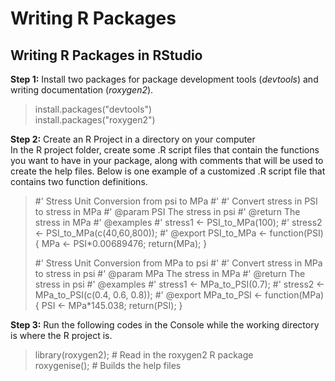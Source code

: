 # Writing R Packages  

## Writing R Packages in RStudio  

**Step 1:** Install two packages for package development tools (*devtools*) and writing documentation (*roxygen2*). 

> install.packages("devtools")  
> install.packages("roxygen2")  

**Step 2:** Create an R Project in a directory on your computer  
In the R project folder, create some .R script files that contain the functions you want to have in your package, along with comments that will be used to create the help files. Below is one example of a customized .R script file that contains two function definitions.

> #' Stress Unit Conversion from psi to MPa
> #' 
> #' Convert stress in PSI to stress in MPa
> #' @param PSI The stress in psi
> #' @return The stress in MPa
> #' @examples 
> #' stress1 <- PSI_to_MPa(100);
> #' stress2 <- PSI_to_MPa(c(40,60,800));
> #' @export
> PSI_to_MPa <- function(PSI){
>   MPa <- PSI*0.00689476;
>   return(MPa);
> }
> 
> #' Stress Unit Conversion from MPa to psi
> #' 
> #' Convert stress in MPa to stress in psi
> #' @param MPa The stress in MPa
> #' @return The stress in psi
> #' @examples 
> #' stress1 <- MPa_to_PSI(0.7);
> #' stress2 <- MPa_to_PSI(c(0.4, 0.6, 0.8));
> #' @export
> MPa_to_PSI <- function(MPa){
>   PSI <- MPa*145.038;
>   return(PSI);
> }
> 

**Step 3:** Run the following codes in the Console while the working directory is where the R project is.

> library(roxygen2); # Read in the roxygen2 R package  
> roxygenise();      # Builds the help files  
> 

